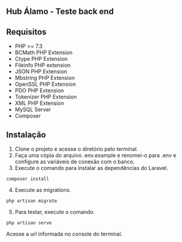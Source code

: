 ## Hub Álamo - Teste back end

## Requisitos
- PHP >= 7.3
- BCMath PHP Extension
- Ctype PHP Extension
- Fileinfo PHP extension
- JSON PHP Extension
- Mbstring PHP Extension
- OpenSSL PHP Extension
- PDO PHP Extension
- Tokenizer PHP Extension
- XML PHP Extension
- MySQL Server
- Composer

## Instalação
1. Clone o projeto e acesse o diretório pelo terminal.
2. Faça uma cópia do arquivo .env.example e renomei-o para .env e configure as variáveis de conexão com o banco.
3. Execute o comando para instalar as dependências do Laravel.
```
composer install
```
4. Execute as migrations.
```
php artisan migrate
```
5. Para testar, execute o comando.
```
php artisan serve
```
Acesse a url informada no console do terminal.